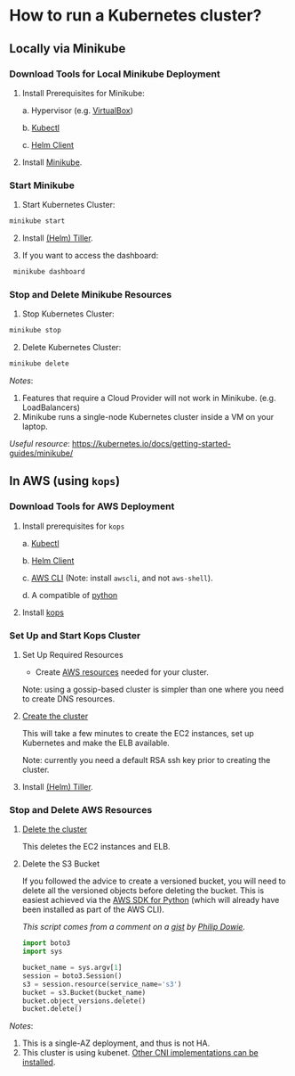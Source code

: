 # How to run a Kubernetes cluster?

## Locally via Minikube

### Download Tools for Local Minikube Deployment

1. Install Prerequisites for Minikube:

    a. Hypervisor (e.g. [VirtualBox](https://www.virtualbox.org/wiki/Downloads))

    b. [Kubectl](https://kubernetes.io/docs/tasks/tools/install-kubectl/)

    c. [Helm Client](https://docs.helm.sh/using_helm/#installing-helm)

1. Install [Minikube](https://github.com/kubernetes/minikube/releases).

### Start Minikube

1. Start Kubernetes Cluster:

```bash
minikube start
```

2. Install [(Helm) Tiller](https://docs.helm.sh/using_helm/#installing-tiller).

3. If you want to access the dashboard: 

```bash
 minikube dashboard 
```

### Stop and Delete Minikube Resources

1. Stop Kubernetes Cluster: 

```bash
minikube stop
```

2. Delete Kubernetes Cluster:

```bash
minikube delete
```

*Notes*:

1. Features that require a Cloud Provider will not work in Minikube. (e.g. LoadBalancers)
1. Minikube runs a single-node Kubernetes cluster inside a VM on your laptop.

*Useful resource*: https://kubernetes.io/docs/getting-started-guides/minikube/

## In AWS (using `kops`)

### Download Tools for AWS Deployment

1. Install prerequisites for `kops`

    a. [Kubectl](https://kubernetes.io/docs/tasks/tools/install-kubectl/)

    b. [Helm Client](https://docs.helm.sh/using_helm/#installing-helm)

    c. [AWS CLI](https://aws.amazon.com/cli/) (Note: install `awscli`, and not `aws-shell`).

    d. A compatible of [python](https://www.python.org) 

1. Install [kops](https://github.com/kubernetes/kops#installing)

### Set Up and Start Kops Cluster

1. Set Up Required Resources

    * Create [AWS resources](https://github.com/kubernetes/kops/blob/master/docs/aws.md#setup-your-environment) needed for your cluster.

    Note: using a gossip-based cluster is simpler than one where you need to create DNS resources.

1. [Create the cluster](https://github.com/kubernetes/kops/blob/master/docs/aws.md#create-cluster-configuration)

    This will take a few minutes to create the EC2 instances, set up Kubernetes and make the ELB available.

    Note: currently you need a default RSA ssh key prior to creating the cluster.


1. Install [(Helm) Tiller](https://docs.helm.sh/using_helm/#installing-tiller).

### Stop and Delete AWS Resources

1. [Delete the cluster](https://github.com/kubernetes/kops/blob/master/docs/aws.md#delete-the-cluster)

    This deletes the EC2 instances and ELB.

1. Delete the S3 Bucket

    If you followed the advice to create a versioned bucket, you will need to delete all the versioned objects before deleting the bucket. This is easiest achieved via the [AWS SDK for Python](https://boto3.readthedocs.io) (which will already have been installed as part of the AWS CLI).

    _This script comes from a comment on a [gist](https://gist.github.com/weavenet/f40b09847ac17dd99d16) by
    [Philip Dowie](https://github.com/jnawk)._

    ```python
    import boto3
    import sys

    bucket_name = sys.argv[1]
    session = boto3.Session()
    s3 = session.resource(service_name='s3')
    bucket = s3.Bucket(bucket_name)
    bucket.object_versions.delete()
    bucket.delete()
    ```

*Notes*:

1. This is a single-AZ deployment, and thus is not HA.
1. This cluster is using kubenet. [Other CNI implementations can be installed](https://github.com/kubernetes/kops/blob/master/docs/networking.md).